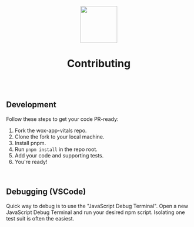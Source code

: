 <div align="center">
  <img width="100px" src="https://github.com/wox-team/wox-inject/assets/8842821/d994610c-d755-437f-9ab8-6e705f50d4b2" />
</div>

<h1 align="center">Contributing</h1>

<br />
<br />

## Development
Follow these steps to get your code PR-ready:

1. Fork the wox-app-vitals repo.
2. Clone the fork to your local machine.
3. Install pnpm.
4. Run `pnpm install` in the repo root.
5. Add your code and supporting tests.
6. You're ready!

<br />

## Debugging (VSCode)
Quick way to debug is to use the "JavaScript Debug Terminal". Open a new JavaScript Debug Terminal and run your desired npm script. Isolating one test suit is often the easiest.

<br />

<br />
<br />
<br />
